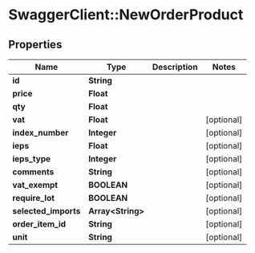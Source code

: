 # SwaggerClient::NewOrderProduct

## Properties
Name | Type | Description | Notes
------------ | ------------- | ------------- | -------------
**id** | **String** |  | 
**price** | **Float** |  | 
**qty** | **Float** |  | 
**vat** | **Float** |  | [optional] 
**index_number** | **Integer** |  | [optional] 
**ieps** | **Float** |  | [optional] 
**ieps_type** | **Integer** |  | [optional] 
**comments** | **String** |  | [optional] 
**vat_exempt** | **BOOLEAN** |  | [optional] 
**require_lot** | **BOOLEAN** |  | [optional] 
**selected_imports** | **Array&lt;String&gt;** |  | [optional] 
**order_item_id** | **String** |  | [optional] 
**unit** | **String** |  | [optional] 


